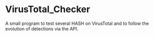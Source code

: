# VirusTotal_Checker
A small program to test several HASH on VirusTotal and to follow the evolution of detections via the API.
